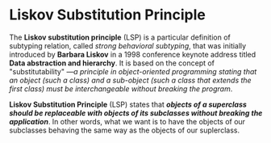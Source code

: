 Liskov Substitution Principle
=============================

The **Liskov substitution principle** (LSP) is a particular definition of subtyping relation, called _strong behavioral subtyping_, that was initially introduced by **Barbara Liskov** in a 1998 conference keynote address titled **Data abstraction and hierarchy**. It is based on the concept of "substitutability" _—a principle in object-oriented programming stating that an object (such a class) and a sub-object (such a class that extends the first class) must be interchangeable without breaking the program_.

**Liskov Substitution Principle** (LSP) states that ***objects of a superclass should be replaceable with objects of its subclasses without breaking the application***. In other words, what we want is to have the objects of our subclasses behaving the same way as the objects of our suplerclass.